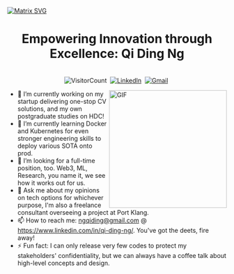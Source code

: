 [![Matrix SVG](https://raw.githubusercontent.com/rodrigograca31/rodrigograca31/master/matrix.svg)](https://www.youtube.com/watch?v=SDkAGkd4NLc) 

<p>
  <h1 align="center"><b>Empowering Innovation through Excellence: Qi Ding Ng</b></h1>
</p>

<p align="center">
<br>
<a><img src="https://komarev.com/ghpvc/?username=nGQD&style=for-the-badge&color=blueviolet" alt="VisitorCount" /></a>&nbsp;
<a href="https://www.linkedin.com/in/qi-ding-ng/"><img src="https://img.shields.io/badge/linkedin-%230077B5.svg?&style=for-the-badge&logo=linkedin&logoColor=white" alt="LinkedIn" /></a>&nbsp;
<a href="mailto:ngqiding@gmail.com?subject=Greetings,%20Qi%20Ding"><img src="https://img.shields.io/badge/gmail-%23D14836.svg?&style=for-the-badge&logo=gmail&logoColor=white" alt="Gmail"/></a>&nbsp;

</p>

<img align="right" height="270px" alt="GIF" src="https://raw.githubusercontent.com/nGQD/nGQD/spinning-globe-white.gif" />

- 🔭 I’m currently working on my startup delivering one-stop CV solutions, and my own postgraduate studies on HDC!
- 🌱 I’m currently learning Docker and Kubernetes for even stronger engineering skills to deploy various SOTA onto prod.
- 👯 I’m looking for a full-time position, too. Web3, ML, Research, you name it, we see how it works out for us.
- 💬 Ask me about my opinions on tech options for whichever purpose, I'm also a freelance consultant overseeing a project at Port Klang.
- 📫 How to reach me: ngqiding@gmail.com @ https://www.linkedin.com/in/qi-ding-ng/. You've got the deets, fire away!
- ⚡ Fun fact: I can only release very few codes to protect my stakeholders' confidentiality, but we can always have a coffee talk about high-level concepts and design.


